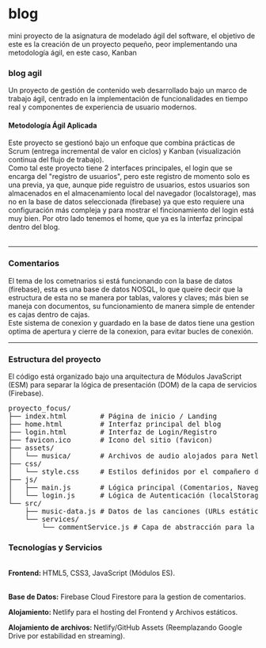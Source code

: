 # blog
mini proyecto de la asignatura de modelado ágil del software, el objetivo de este es la creación de un proyecto pequeño, peor implementando una metodología ágil, en este caso, Kanban

<h3> blog agil </h3>
Un proyecto de gestión de contenido web desarrollado bajo un marco de trabajo ágil, centrado en la implementación de funcionalidades en tiempo real y componentes de experiencia de usuario modernos. <br>

<h4> Metodología Ágil Aplicada </h4>
Este proyecto se gestionó bajo un enfoque que combina prácticas de Scrum (entrega incremental de valor en ciclos) y Kanban (visualización continua del flujo de trabajo). <br>
Como tal este proyecto tiene 2 interfaces principales, el login que se encarga del "registro de usuarios", pero este registro de momento solo es una previa, ya que, aunque pide reguistro de usuarios, estos usuarios son almacenados en el almacenamiento local del navegador (localstorage), mas no en la base de datos seleccionada (firebase) ya que esto requiere una configuración más compleja y para mostrar el fincionamiento del login está muy bien. Por otro lado tenemos el home, que ya es la interfaz principal dentro del blog.
<br> <br>
<hr> 
<h3>Comentarios</h3>
El tema de los cometnarios si está funcionando con la base de datos (firebase), esta es una base de datos NOSQL, lo que queire decir que la estructura de esta no se manera por tablas, valores y claves; más bien se maneja con documentos, su funcionamiento de manera simple de entender es cajas dentro de cajas. <br>
Este sistema de conexion y guardado en la base de datos tiene una gestion optima de apertura y cierre de la conexion, para evitar bucles de conexión. <br>
<hr>
<h3>Estructura del proyecto</h3>
El código está organizado bajo una arquitectura de Módulos JavaScript (ESM) para separar la lógica de presentación (DOM) de la capa de servicios (Firebase).

<pre>
proyecto_focus/
├── index.html        # Página de inicio / Landing 
├── home.html         # Interfaz principal del blog 
├── login.html        # Interfaz de Login/Registro 
├── favicon.ico       # Icono del sitio (favicon)
├── assets/
│   └── musica/       # Archivos de audio alojados para Netlify
├── css/
│   └── style.css     # Estilos definidos por el compañero de Frontend
├── js/
│   ├── main.js       # Lógica principal (Comentarios, Navegación, Reproductor)
│   └── login.js      # Lógica de Autenticación (localStorage)
└── src/
    ├── music-data.js # Datos de las canciones (URLs estáticas)
    └── services/
        └── commentService.js # Capa de abstracción para la DB (Firestore)
</pre>

<h3>Tecnologías y Servicios</h3> 
<br>
<strong>Frontend: </strong> HTML5, CSS3, JavaScript (Módulos ES). <br> <br>

<strong>Base de Datos:</strong> Firebase Cloud Firestore para la gestion de comentarios. <br>

<strong> Alojamiento: </strong> Netlify para el hosting del Frontend y Archivos estáticos. <br>

<strong> Alojamiento de archivos: </strong> Netlify/GitHub Assets (Reemplazando Google Drive por estabilidad en streaming). <br>

